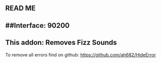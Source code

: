 READ ME
------------------
##Interface: 90200
------------------
This addon:
Removes Fizz Sounds
------------------
To remove all errors find on github: https://github.com/ah682/HideError
